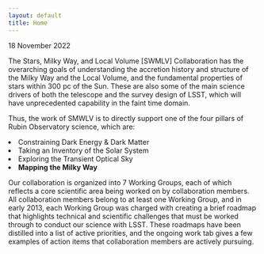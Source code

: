 ```yaml
---
layout: default
title: Home
---
```

18 November 2022

<p>
The Stars, Milky Way, and Local Volume [SWMLV] Collaboration has the overarching goals of understanding the accretion history and structure of the Milky Way and the Local Volume, and the fundamental properties of stars within 300 pc of the Sun. 
These are also some of the main science drivers of both the telescope and the survey design of LSST, which will have unprecedented capability in the faint time domain.


Thus, the work of SMWLV is to directly support one of the four pillars of Rubin 
Observatory science, which are:
<itemize>
<li>Constraining Dark Energy & Dark Matter
<li>Taking an Inventory of the Solar System
<li>Exploring the Transient Optical Sky
<li><b>Mapping the Milky Way</b>


<p>Our collaboration is organized into 7 Working Groups, each of which reflects a core scientific area being worked on by collaboration members. All collaboration members belong to at least one Working Group, and in early 2013, each Working Group was charged with creating a brief roadmap that highlights technical and scientific challenges that must be worked through to conduct our science with LSST. These roadmaps have been distilled into a list of active priorities, and the ongoing work tab gives a few examples of action items that collaboration members are actively pursuing.

<p>

